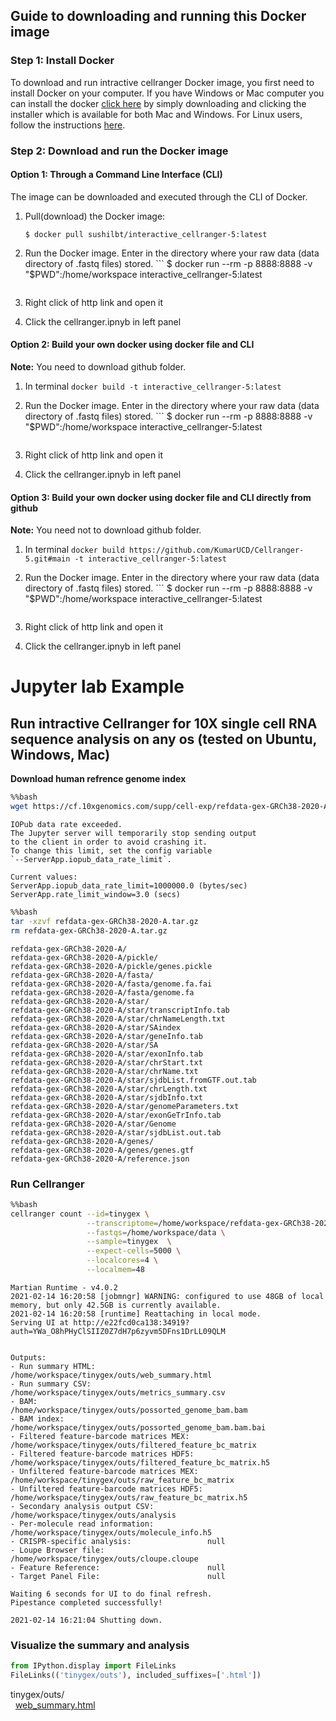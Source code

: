 
## Guide to downloading and running this Docker image

### Step 1: Install Docker

To download and run intractive cellranger Docker image, you first need to install Docker on your computer. If you have Windows or Mac computer you can install the docker [click here](https://www.docker.com/products/docker-desktop) by simply downloading and clicking the installer which is available for both Mac and Windows. For Linux users, follow the instructions [here](https://docs.docker.com/linux/step_one/). 

### Step 2: Download and run the Docker image

#### Option 1: Through a Command Line Interface (CLI)

The image can be downloaded and executed through the CLI of Docker.

1. Pull(download) the Docker image:
	```
	$ docker pull sushilbt/interactive_cellranger-5:latest
	```
2. Run the Docker image. Enter in the directory where your raw data (data directory of .fastq files) stored.
        ```	
	$ docker run --rm -p 8888:8888 -v "$PWD":/home/workspace  interactive_cellranger-5:latest
	```
3. Right click of http link and open it

4. Click the cellranger.ipnyb in left panel 


#### Option 2: Build your own docker using docker file and CLI

**Note:** You need to download github folder.

1. In terminal
          ```
          docker build -t interactive_cellranger-5:latest
          ```
2. Run the Docker image. Enter in the directory where your raw data (data directory of .fastq files) stored.
        ```	
	$ docker run --rm -p 8888:8888 -v "$PWD":/home/workspace  interactive_cellranger-5:latest
	```
3. Right click of http link and open it

4. Click the cellranger.ipnyb in left panel 

#### Option 3: Build your own docker using docker file and CLI directly from github

**Note:** You need not to download github folder.

1. In terminal
          ```
          docker build https://github.com/KumarUCD/Cellranger-5.git#main -t interactive_cellranger-5:latest
          ```
2. Run the Docker image. Enter in the directory where your raw data (data directory of .fastq files) stored.
        ```	
	$ docker run --rm -p 8888:8888 -v "$PWD":/home/workspace  interactive_cellranger-5:latest
	```
3. Right click of http link and open it

4. Click the cellranger.ipnyb in left panel 


# Jupyter lab Example
## Run intractive Cellranger for 10X single cell RNA sequence analysis on any os (tested on Ubuntu, Windows, Mac)



**Download human refrence genome index**


```bash
%%bash
wget https://cf.10xgenomics.com/supp/cell-exp/refdata-gex-GRCh38-2020-A.tar.gz
```

    IOPub data rate exceeded.
    The Jupyter server will temporarily stop sending output
    to the client in order to avoid crashing it.
    To change this limit, set the config variable
    `--ServerApp.iopub_data_rate_limit`.
    
    Current values:
    ServerApp.iopub_data_rate_limit=1000000.0 (bytes/sec)
    ServerApp.rate_limit_window=3.0 (secs)
    
```bash
%%bash
tar -xzvf refdata-gex-GRCh38-2020-A.tar.gz
rm refdata-gex-GRCh38-2020-A.tar.gz
```

    refdata-gex-GRCh38-2020-A/
    refdata-gex-GRCh38-2020-A/pickle/
    refdata-gex-GRCh38-2020-A/pickle/genes.pickle
    refdata-gex-GRCh38-2020-A/fasta/
    refdata-gex-GRCh38-2020-A/fasta/genome.fa.fai
    refdata-gex-GRCh38-2020-A/fasta/genome.fa
    refdata-gex-GRCh38-2020-A/star/
    refdata-gex-GRCh38-2020-A/star/transcriptInfo.tab
    refdata-gex-GRCh38-2020-A/star/chrNameLength.txt
    refdata-gex-GRCh38-2020-A/star/SAindex
    refdata-gex-GRCh38-2020-A/star/geneInfo.tab
    refdata-gex-GRCh38-2020-A/star/SA
    refdata-gex-GRCh38-2020-A/star/exonInfo.tab
    refdata-gex-GRCh38-2020-A/star/chrStart.txt
    refdata-gex-GRCh38-2020-A/star/chrName.txt
    refdata-gex-GRCh38-2020-A/star/sjdbList.fromGTF.out.tab
    refdata-gex-GRCh38-2020-A/star/chrLength.txt
    refdata-gex-GRCh38-2020-A/star/sjdbInfo.txt
    refdata-gex-GRCh38-2020-A/star/genomeParameters.txt
    refdata-gex-GRCh38-2020-A/star/exonGeTrInfo.tab
    refdata-gex-GRCh38-2020-A/star/Genome
    refdata-gex-GRCh38-2020-A/star/sjdbList.out.tab
    refdata-gex-GRCh38-2020-A/genes/
    refdata-gex-GRCh38-2020-A/genes/genes.gtf
    refdata-gex-GRCh38-2020-A/reference.json


### Run Cellranger                                                                                                                                                                                                                             

```bash
%%bash
cellranger count --id=tinygex \
                 --transcriptome=/home/workspace/refdata-gex-GRCh38-2020-A \
                 --fastqs=/home/workspace/data \
                 --sample=tinygex  \
                 --expect-cells=5000 \
                 --localcores=4 \
                 --localmem=48
```

    Martian Runtime - v4.0.2
    2021-02-14 16:20:58 [jobmngr] WARNING: configured to use 48GB of local memory, but only 42.5GB is currently available.
    2021-02-14 16:20:58 [runtime] Reattaching in local mode.
    Serving UI at http://e22fcd0ca138:34919?auth=YWa_O8hPHyClSIIZ0Z7dH7p6zyvm5DFns1DrLL09QLM
    
    
    Outputs:
    - Run summary HTML:                         /home/workspace/tinygex/outs/web_summary.html
    - Run summary CSV:                          /home/workspace/tinygex/outs/metrics_summary.csv
    - BAM:                                      /home/workspace/tinygex/outs/possorted_genome_bam.bam
    - BAM index:                                /home/workspace/tinygex/outs/possorted_genome_bam.bam.bai
    - Filtered feature-barcode matrices MEX:    /home/workspace/tinygex/outs/filtered_feature_bc_matrix
    - Filtered feature-barcode matrices HDF5:   /home/workspace/tinygex/outs/filtered_feature_bc_matrix.h5
    - Unfiltered feature-barcode matrices MEX:  /home/workspace/tinygex/outs/raw_feature_bc_matrix
    - Unfiltered feature-barcode matrices HDF5: /home/workspace/tinygex/outs/raw_feature_bc_matrix.h5
    - Secondary analysis output CSV:            /home/workspace/tinygex/outs/analysis
    - Per-molecule read information:            /home/workspace/tinygex/outs/molecule_info.h5
    - CRISPR-specific analysis:                 null
    - Loupe Browser file:                       /home/workspace/tinygex/outs/cloupe.cloupe
    - Feature Reference:                        null
    - Target Panel File:                        null
    
    Waiting 6 seconds for UI to do final refresh.
    Pipestance completed successfully!
    
    2021-02-14 16:21:04 Shutting down.


### Visualize the summary and analysis


```python
from IPython.display import FileLinks
FileLinks(('tinygex/outs'), included_suffixes=['.html'])

```

tinygex/outs/<br>
&nbsp;&nbsp;<a href='tinygex/outs/web_summary.html' target='_blank'>web_summary.html</a><br>


